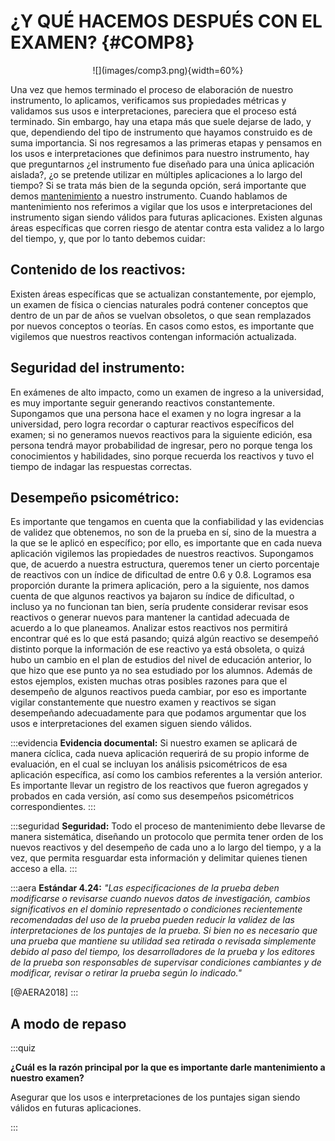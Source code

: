 # ¿Y QUÉ HACEMOS DESPUÉS CON EL EXAMEN? {#COMP8}

<center>![](images/comp3.png){width=60%}</center>


Una vez que hemos terminado el proceso de elaboración de nuestro instrumento, lo aplicamos, verificamos sus propiedades métricas y validamos sus usos e interpretaciones, pareciera que el proceso está terminado. Sin embargo, hay una etapa más que suele dejarse de lado, y que, dependiendo del tipo de instrumento que hayamos construido es de suma importancia. Si nos regresamos a las primeras etapas y pensamos en los usos e interpretaciones que definimos para nuestro instrumento, hay que preguntarnos ¿el instrumento fue diseñado para una única aplicación aislada?, ¿o se pretende utilizar en múltiples aplicaciones a lo largo del tiempo? Si se trata más bien de la segunda opción, será importante que demos [mantenimiento](#mantenimiento) a nuestro instrumento.
Cuando hablamos de mantenimiento nos referimos a vigilar que los usos e interpretaciones del instrumento sigan siendo válidos para futuras aplicaciones. Existen algunas áreas específicas que corren riesgo de atentar contra esta validez a lo largo del tiempo, y, que por lo tanto debemos cuidar:

##	Contenido de los reactivos: 
Existen áreas específicas que se actualizan constantemente, por ejemplo, un examen de física o ciencias naturales podrá contener conceptos que dentro de un par de años se vuelvan obsoletos, o que sean remplazados por nuevos conceptos o teorías. En casos como estos, es importante que vigilemos que nuestros reactivos contengan información actualizada.  

##	Seguridad del instrumento: 
En exámenes de alto impacto, como un examen de ingreso a la universidad, es muy importante seguir generando reactivos constantemente. Supongamos que una persona hace el examen y no logra ingresar a la universidad, pero logra recordar o capturar reactivos específicos del examen; si no generamos nuevos reactivos para la siguiente edición, esa persona tendrá mayor probabilidad de ingresar, pero no porque tenga los conocimientos y habilidades, sino porque recuerda los reactivos y tuvo el tiempo de indagar las respuestas correctas.  

##	Desempeño psicométrico: 
Es importante que tengamos en cuenta que la confiabilidad y las evidencias de validez que obtenemos, no son de la prueba en sí, sino de la muestra a la que se le aplicó en específico; por ello, es importante que en cada nueva aplicación vigilemos las propiedades de nuestros reactivos. Supongamos que, de acuerdo a nuestra estructura, queremos tener un cierto porcentaje de reactivos con un índice de dificultad de entre 0.6 y 0.8. Logramos esa proporción durante la primera aplicación, pero a la siguiente, nos damos cuenta de que algunos reactivos ya bajaron su índice de dificultad, o incluso ya no funcionan tan bien, sería prudente considerar revisar esos reactivos o generar nuevos para mantener la cantidad adecuada de acuerdo a lo que planeamos. Analizar estos reactivos nos permitirá encontrar qué es lo que está pasando; quizá algún reactivo se desempeñó distinto porque la información de ese reactivo ya está obsoleta, o quizá hubo un cambio en el plan de estudios del nivel de educación anterior, lo que hizo que ese punto ya no sea estudiado por los alumnos. Además de estos ejemplos, existen muchas otras posibles razones para que el desempeño de algunos reactivos pueda cambiar, por eso es importante vigilar constantemente que nuestro examen y reactivos se sigan desempeñando adecuadamente para que podamos argumentar que los usos e interpretaciones del examen siguen siendo válidos.

:::evidencia
**Evidencia documental:** Si nuestro examen se aplicará de manera cíclica, cada nueva aplicación requerirá de su propio informe de evaluación, en el cual se incluyan los análisis psicométricos de esa aplicación específica, así como los cambios referentes a la versión anterior. Es importante llevar un registro de los reactivos que fueron agregados y probados en cada versión, así como sus desempeños psicométricos correspondientes.
:::

:::seguridad
**Seguridad:** Todo el proceso de mantenimiento debe llevarse de manera sistemática, diseñando un protocolo que permita tener orden de los nuevos reactivos y del desempeño de cada uno a lo largo del tiempo, y a la vez, que permita resguardar esta información y delimitar quienes tienen acceso a ella.
:::

:::aera
**Estándar 4.24:**
*"Las especificaciones de la prueba deben modificarse o revisarse cuando nuevos datos de investigación, cambios significativos en el dominio representado o condiciones recientemente recomendadas del uso de la prueba pueden reducir la validez de las interpretaciones de los puntajes de la prueba. Si bien no es necesario que una prueba que mantiene su utilidad sea retirada o revisada simplemente debido al paso del tiempo, los desarrolladores de la prueba y los editores de la prueba son responsables de supervisar condiciones cambiantes y de modificar, revisar o retirar la prueba según lo indicado."*

[@AERA2018]
:::


## A modo de repaso

:::quiz

**¿Cuál es la razón principal por la que es importante darle mantenimiento a nuestro examen?**

Asegurar que los usos e interpretaciones de los puntajes sigan siendo válidos en futuras aplicaciones.

:::
